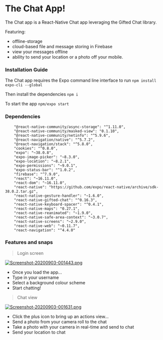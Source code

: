 # The Chat App!

The Chat app is a React-Native Chat app leveraging the Gifted Chat library. 

Featuring:

* offline-storage 
*  cloud-based file and message storing in Firebase 
* view your messages offline
* ability to send your location or a photo off your mobile.
 
### Installation Guide

The Chat app requires the Expo command line interface to run `npm install expo-cli --global`

Then install the dependencies `npm i`

To start the app `npm/expo start`

### Dependencies
```
    "@react-native-community/async-storage": "^1.11.0",
    "@react-native-community/masked-view": "0.1.10",
    "@react-native-community/netinfo": "^5.9.6",
    "@react-navigation/native": "^5.7.2",
    "@react-navigation/stack": "^5.8.0",
    "cookies": "^0.8.0",
    "expo": "~38.0.8",
    "expo-image-picker": "~8.3.0",
    "expo-location": "~8.2.1",
    "expo-permissions": "~9.0.1",
    "expo-status-bar": "^1.0.2",
    "firebase": "^7.9.0",
    "react": "~16.11.0",
    "react-dom": "~16.11.0",
    "react-native": "https://github.com/expo/react-native/archive/sdk-38.0.2.tar.gz",
    "react-native-gesture-handler": "~1.6.0",
    "react-native-gifted-chat": "^0.16.3",
    "react-native-keyboard-spacer": "^0.4.1",
    "react-native-maps": "0.27.1",
    "react-native-reanimated": "~1.9.0",
    "react-native-safe-area-context": "~3.0.7",
    "react-native-screens": "~2.9.0",
    "react-native-web": "~0.11.7",
    "react-navigation": "^4.4.0"
```

### Features and snaps
>  Login screen

[![Screenshot-20200903-001443.png](https://i.postimg.cc/7h1YRkRG/Screenshot-20200903-001443.png)](https://postimg.cc/GT2CBZdd)
* Once you load the app...
* Type in your username
* Select a background colour scheme
* Start chatting!


> Chat view

[![Screenshot-20200903-001631.png](https://i.postimg.cc/kMW4GQ5J/Screenshot-20200903-001631.png)](https://postimg.cc/F1smnJc8)
* Click the plus icon to bring up an actions view...
* Send a photo from your camera roll to the chat
* Take a photo with your camera in real-time and send to chat
* Send your location to chat




